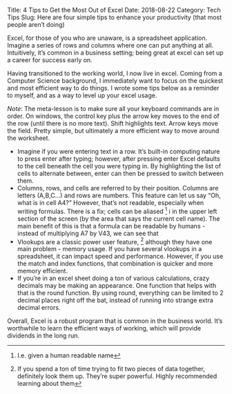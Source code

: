 Title: 4 Tips to Get the Most Out of Excel
Date: 2018-08-22
Category: Tech Tips
Slug: Here are four simple tips to enhance your productivity (that most people aren’t doing)

Excel, for those of you who are unaware, is a spreadsheet application. Imagine a series of rows and columns where one can put anything at all. Intuitively, it’s common in a business setting; being great at excel can set up a career for success early on. 

Having transitioned to the working world, I now live in excel. Coming from a Computer Science background, I immediately want to focus on the quickest and most efficient way to do things. I wrote some tips below as a reminder to myself, and as a way to level up your excel usage. 

*Note*: The meta-lesson is to make sure all your keyboard commands are in order. On windows, the control key plus the arrow key moves to the end of the row (until there is no more text). Shift highlights text. Arrow keys move the field. Pretty simple, but ultimately a more efficient way to move around the worksheet. 

- Imagine if you were entering text in a row. It’s built-in computing nature to press enter after typing; however, after pressing enter Excel defaults to the cell beneath the cell you were typing in. By highlighting the list of cells to alternate between, enter can then be pressed to switch between them.
 - Columns, rows, and cells are referred to by their position. Columns are letters (A,B,C…) and rows are numbers. This feature can let us say “Oh, what is in cell A4?” However, that’s not readable, especially when writing formulas. There is a fix; cells can be aliased [^1] i in the upper left section of the screen (by the area that says the current cell name). The main benefit of this is that a formula can be readable by humans - instead of multiplying A7 by V43, we can see that 
- Vlookups are a classic power user feature, [^2] although they have one main problem - memory usage. If you have several vlookups in a spreadsheet, it can impact speed and performance. However, if you use the match and index functions, that combination is quicker and more memory efficient.
- If you’re in an excel sheet doing a ton of various calculations, crazy decimals may be making an appearance. One function that helps with that is the round function. By using round, everything can be limited to 2 decimal places right off the bat, instead of running into strange extra decimal errors.

Overall, Excel is a robust program that is common in the business world. It’s worthwhile to learn the efficient ways of working, which will provide dividends in the long run. 

[^1]:	I.e. given a human readable name

[^2]:	If you spend a ton of time trying to fit two pieces of data together, definitely look them up. They’re super powerful. Highly recommended learning about them